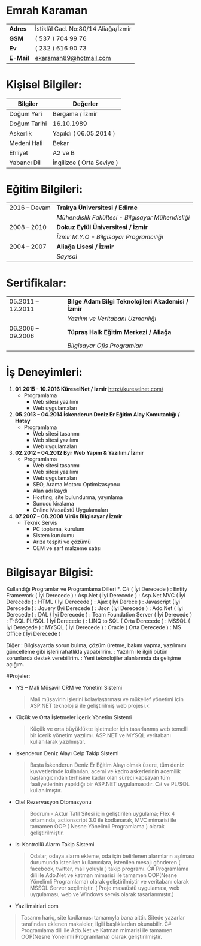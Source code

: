 # **Emrah Karaman**
|              |                         |
 ------------- | ---------------------------- |
| **Adres**        |İstiklâl Cad. No:80/14 Aliağa/İzmir|
| **GSM**          |( 537 ) 704 99 76|
| **Ev**           |( 232 ) 616 90 73|
| **E-Mail**       |ekaraman89@hotmail.com|


# Kişisel Bilgiler:

Bilgiler     | Değerler
-------------| ------------------
Doğum Yeri   |Bergama / İzmir
Doğum Tarihi |16.10.1989
Askerlik     | Yapıldı ( 06.05.2014 )
Medeni Hali  | Bekar
Ehliyet      | A2 ve B
Yabancı Dil  | İngilizce ( Orta Seviye )


# Eğitim Bilgileri:

|              |                                                 | 
| -------------| ----------------------------------------------- | 
|2016 – Devam |**Trakya Üniversitesi / Edirne**                  | 
|             |*Mühendislik Fakültesi - Bilgisayar Mühendisliği* |
|2008 – 2010  |**Dokuz Eylül Üniversitesi / İzmir**              |
|             | *İzmir M.Y.O - Bilgisayar Programcılığı*         |
|2004 – 2007  |**Aliağa Lisesi / İzmir**                         |
|             | *Sayısal*                                        |

 
# Sertifikalar:

|                  |                                             | 
| -------------    | --------------------------------------------| 
|05.2011 –12.2011  |**Bilge Adam Bilgi Teknolojileri Akademisi / İzmir** |
|	           |*Yazılım ve Veritabanı Uzmanlığı*|
|06.2006 – 09.2006 |**Tüpraş Halk Eğitim Merkezi / Aliağa**|
|                  | *Bilgisayar Ofis Programları*|

# İş Deneyimleri:

1. **01.2015 - 10.2016 KüreselNet / İzmir**
	http://kureselnet.com/
   - Programlama
		* Web sitesi yazılımı
		* Web uygulamaları
2. **05.2013 – 04.2014 İskenderun Deniz Er Eğitim Alay Komutanlığı / Hatay**
   - Programlama
		* Web sitesi tasarımı
		* Web sitesi yazılımı
		* Web uygulamaları
3. **02.2012 – 04.2012 Byr Web Yapım & Yazılım / İzmir**
   - Programlama
		* Web sitesi tasarımı
		* Web sitesi yazılımı
		* Web uygulamaları
		* SEO, Arama Motoru Optimizasyonu
		* Alan adı kaydı
		* Hosting, site bulundurma, yayınlama
		* Sunucu kiralama
		* Online Masaüstü Uygulamaları
4. **07.2007 – 08.2008 Virüs Bilgisayar / İzmir**
   - Teknik Servis
		* PC toplama, kurulum
		* Sistem kurulumu
		* Arıza tespiti ve çözümü
		* OEM ve sarf malzeme satışı

		
# Bilgisayar Bilgisi:
Kullandığı Programlar ve Programlama Dilleri
*. C# ( İyi Derecede )
:  Entity Framework ( İyi Derecede )
:  Asp.Net ( İyi Derecede )
:  Asp.Net MVC ( İyi Derecede )
:  HTML ( İyi Derecede )
:  Ajax ( İyi Derece )
:  Javascript (İyi Derecede )
:  Jquery (İyi Derecede )
:  Json (İyi Derecede )
:  Ado.Net ( İyi Derecede )
:  DAL ( İyi Derecede )
:  Team Foundation Server ( İyi Derecede )
:  T-SQL PL/SQL ( İyi Derecede )
:  LINQ to SQL ( Orta Derecede )
:  MSSQL ( İyi Derecede )
:  MYSQL ( İyi Derecede )
:  Oracle ( Orta Derecede )
:  MS Office ( İyi Derecede )

Diğer
:  Bilgisayarda sorun bulma, çözüm üretme, bakım yapma, yazılımını güncelleme gibi işleri rahatlıkla
yapabilirim.
:  Yazılım ile ilgili bütün sorunlarda destek verebilirim.
:  Yeni teknolojiler alanlarında da gelişime açığım.

#Projeler:
* IYS – Mali Müşavir CRM ve Yönetim Sistemi
	>Mali müşavirin işlerini kolaylaştırması ve mükellef yönetimi için ASP.NET teknolojisi ile geliştirilmiş web
projesi.<
* Küçük ve Orta İşletmeler İçerik Yönetim Sistemi
	>Küçük ve orta büyüklükte işletmeler için tasarlanmış web temelli bir içerik yönetim yazılımı. ASP.NET ve
MYSQL veritabanı kullanılarak yazılmıştır.

* İskenderun Deniz Alayı Celp Takip Sistemi
	>Başta İskenderun Deniz Er Eğitim Alayı olmak üzere, tüm deniz kuvvetlerinde kullanılan; acemi ve kadro
askerlerinin acemilik başlangıcından terhisine kadar olan süreci kapsayan tüm faaliyetlerinin yapıldığı bir ASP.NET
uygulamasıdır. C# ve PL/SQL kullanılmıştır.

* Otel Rezervasyon Otomasyonu
	>Bodrum - Aktur Tatil Sitesi için geliştirilen uygulama; Flex 4 ortamında, actionscript 3.0 ile kodlanarak, MVC
mimarisi ile tamamen OOP ( Nesne Yönelimli Programlama ) olarak geliştirilmiştir.

* Isı Kontrollü Alarm Takip Sistemi
	>Odalar, odaya alarm ekleme, oda için belirlenen alarmların aşılması durumunda istenilen kullanıcılara,
istenilen mesajı gönderen ( facebook, twitter, mail yoluyla ) takip programı. C# Programlama dili ile Ado.Net ve
katman mimarisi ile tamamen OOP(Nesne Yönelimli Programlama) olarak geliştirilmiştir ve veritabanı olarak MSSQL
Server seçilmiştir. ( Proje masaüstü uygulaması, web uygulaması, web ve Windows servis olarak tasarlanmıştır.)

* Yazilimsirlari.com
 >Tasarım hariç, site kodlaması tamamıyla bana aittir. Sitede yazarlar tarafından eklenen makaleler, ilgili
başlıklardan okunabilir. C# Programlama dili ile Ado.Net ve Katman mimarisi ile tamamen OOP(Nesne Yönelimli
Programlama) olarak geliştirilmiştir.
